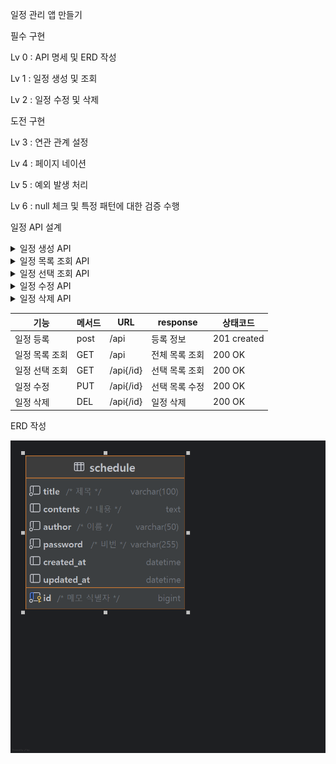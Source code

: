 일정 관리 앱 만들기

필수 구현

Lv 0 : API 명세 및 ERD 작성

Lv 1 : 일정 생성 및 조회

Lv 2 : 일정 수정 및 삭제

도전 구현

Lv 3 : 연관 관계 설정

Lv 4 : 페이지 네이션

Lv 5 : 예외 발생 처리

Lv 6 : null 체크 및 특정 패턴에 대한 검증 수행

일정 API 설계

<details>
<summary>일정 생성 API</summary>

- Method: POST
- URL: `/api`
- Request Body
```json5
{
    "title": "일정",
    "contents": "오늘의 할일 1",
    "author": "작성자 이름",
    "password" : "1234"
}
```
- Response (201 Created)

```json
{
    "id": 1,
    "title": "일정",
    "contents": "오늘의 할일 1",
    "author": "작성자 이름",
    "createtime": "2025-05-13 17:22:58"
}
```
</details>

<details>
<summary>일정 목록 조회 API</summary>

- Method: GET
- URL: `/api`
- Request Body
```json5
{
    
}
```
- Response (201 Created)

```json
{
        "id": 1,
        "title": "일정",
        "contents": "오늘의 할일 1",
        "author": "작성자 이름",
        "createtime": "2025-05-13 17:37:59",
        "updatetime": "2025-05-13 17:37:59"
    }
```
</details>

<details>
<summary>일정 선택 조회 API</summary>

- Method: GET
- URL: `/api/1`
- Request Body
```json5
{
    
}
```
- Response (201 Created)

```json
{
    "id": 1,
    "title": "일정",
    "contents": "오늘의 할일 1",
    "author": "작성자 이름",
    "createtime": "2025-05-13 17:37:59",
    "updatetime": "2025-05-13 17:37:59"
}
```
</details>

<details>
<summary>일정 수정 API</summary>

- Method: PUT
- URL: `/api/1`
- Request Body
```json5
{
    "title" : "제목만 수정1",
    "contents" : "내용 수정1" ,
    "author" : "작성자 수정1",
    "password" : "1234"
}
```
- Response (201 Created)

```json
{
    "id": 1,
    "title": "제목만 수정1",
    "contents": "내용 수정1",
    "author": "작성자 수정1",
    "createtime": "2025-05-13 17:37:59",
    "updatetime": "2025-05-13 17:40:37"
}
```
</details>

<details>
<summary>일정 삭제 API</summary>

- Method: DEL
- URL: `/api/1`
- Request Body
```json5
{
    "password" : "1234"
}
```
- Response (201 Created)

```json
{

}
```
</details>






| 기능       | 메서드  | URL    | response | 상태코드        |
|----------|------|--------|----------|-------------|
| 일정 등록    | post | /api   | 등록 정보    | 201 created |
| 일정 목록 조회 | GET  | /api   | 전체 목록 조회 | 200 OK      |
| 일정 선택 조회 | GET  | /api{/id} | 선택 목록 조회 | 200 OK      |
| 일정 수정    | PUT  | /api{/id}   | 선택 목록 수정 | 200 OK      |
| 일정 삭제    | DEL  | /api{/id}   | 일정 삭제    | 200 OK      |


ERD 작성

![img.png](img.png)
